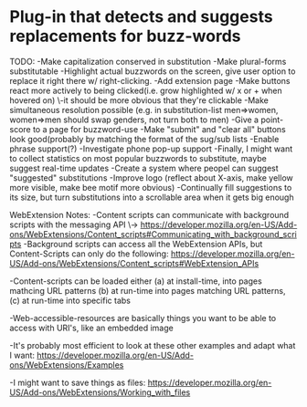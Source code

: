 # Plug-in that detects and suggests replacements for buzz-words

TODO:
-Make capitalization conserved in substitution
-Make plural-forms substitutable
-Highlight actual buzzwords on the screen, give user option to replace it right there w/ right-clicking.
-Add extension page
-Make buttons react more actively to being clicked(i.e. grow highlighted w/ x or + when hovered on)
\\-it should be more obvious that they're clickable
-Make simultaneous resolution possible (e.g. in substitution-list men=>women, women=>men should swap genders, not turn both to men)
-Give a point-score to a page for buzzword-use
-Make "submit" and "clear all" buttons look good(probably by matching the format of the sug/sub lists
-Enable phrase support(?)
-Investigate phone pop-up support
-Finally, I might want to collect statistics on most popular buzzwords to substitute, maybe suggest real-time updates
-Create a system where peopel can suggest "suggested" substitutions
-Improve logo (reflect about X-axis, make yellow more visible, make bee motif more obvious)
-Continually fill suggestions to its size, but turn substitutions into a scrollable area when it gets big enough

WebExtension Notes:
-Content scripts can communicate with background scripts with the messaging API
\\-> https://developer.mozilla.org/en-US/Add-ons/WebExtensions/Content_scripts#Communicating_with_background_scripts
-Background scripts can access all the WebExtension APIs, but Content-Scripts can only do the following: https://developer.mozilla.org/en-US/Add-ons/WebExtensions/Content_scripts#WebExtension_APIs

-Content-scripts can be loaded either (a) at install-time, into pages mathcing URL patterns (b) at run-time into pages matching URL patterns, (c) at run-time into specific tabs

-Web-accessible-resources are basically things you want to be able to access with URI's, like an embedded image

-It's probably most efficient to look at these other examples and adapt what I want: https://developer.mozilla.org/en-US/Add-ons/WebExtensions/Examples

-I might want to save things as files: https://developer.mozilla.org/en-US/Add-ons/WebExtensions/Working_with_files


